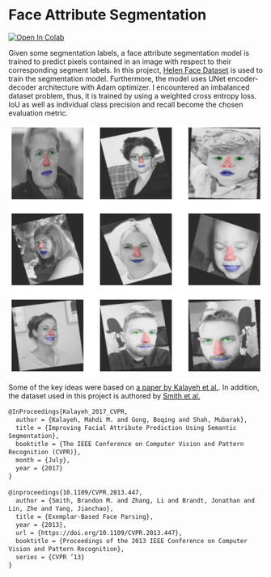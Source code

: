 # Face Attribute Segmentation

[![Open In Colab](https://colab.research.google.com/assets/colab-badge.svg)](https://colab.research.google.com/github/abeytheo/tinkering-ml/blob/master/computer_vision/face_attr_segmentation/face_attribute_segmentation.ipynb)

Given some segmentation labels, a face attribute segmentation model is trained to predict pixels contained in an image with respect to their corresponding segment labels. In this project, [Helen Face Dataset](http://pages.cs.wisc.edu/~lizhang/projects/face-parsing/) is used to train the segmentation model. Furthermore, the model uses UNet encoder-decoder architecture with Adam optimizer. I encountered an imbalanced dataset problem, thus, it is trained by using a weighted cross entropy loss. IoU as well as individual class precision and recall become the chosen evaluation metric.

![face attr segmentation ](asset/face_attr_segmentation.png)

Some of the key ideas were based on [a paper by Kalayeh et al.](https://www.crcv.ucf.edu/papers/cvpr2017/Kalayeh_CVPR2017.pdf). In addition, the dataset used in this project is authored by [Smith et al.](http://pages.cs.wisc.edu/~lizhang/projects/face-parsing/SmithCVPR2013.pdf)

    @InProceedings{Kalayeh_2017_CVPR,
      author = {Kalayeh, Mahdi M. and Gong, Boqing and Shah, Mubarak},
      title = {Improving Facial Attribute Prediction Using Semantic Segmentation},
      booktitle = {The IEEE Conference on Computer Vision and Pattern Recognition (CVPR)},
      month = {July},
      year = {2017}
    }

    @inproceedings{10.1109/CVPR.2013.447,
      author = {Smith, Brandon M. and Zhang, Li and Brandt, Jonathan and Lin, Zhe and Yang, Jianchao},
      title = {Exemplar-Based Face Parsing},
      year = {2013},
      url = {https://doi.org/10.1109/CVPR.2013.447},
      booktitle = {Proceedings of the 2013 IEEE Conference on Computer Vision and Pattern Recognition},
      series = {CVPR ’13}
    }


